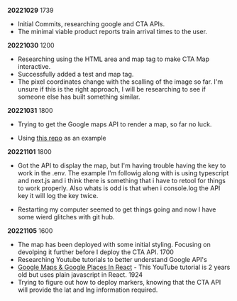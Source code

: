 **20221029**
  1739 
  * Initial Commits, researching google and CTA APIs. 
  * The minimal viable product reports train arrival times to the user. 

**20221030**
  1200 
  * Researching using the HTML area and map tag to make CTA Map interactive. 
  * Successfully added a test and map tag. 
  * The pixel coordinates change with the scalling of the image so far. I'm unsure if this is the right approach, I will be researching to see if someone else has built something similar. 


**20221031**
  1800
  * Trying to get the Google maps API to render a map, so far no luck. 

  * Using [this repo](https://github.com/leighhalliday/google-maps-react-crash-course) as an example 

**20221101**
  1800 
  * Got the API to display the map, but I'm having trouble having the key to work in the .env. The example I'm followig along with is using typescript and next.js and i think there is something that i have to retool for things to work properly. Also whats is odd is that when i console.log the API key it will log the key twice.
 
  * Restarting my computer seemed to get things going and now I have some wierd glitches with git hub.

**20221105**
  1600 
  * The map has been deployed with some initial styling. Focusing on devolping it further before I deploy the CTA API. 
  1700 
  * Researching Youtube tutorials to better understand Google API's
  * [Google Maps & Google Places In React](https://www.youtube.com/watch?v=WZcxJGmLbSo) - This YouTube tutorial is 2 years old but uses plain javascript in React. 
  1924 
  * Trying to figure out how to deploy markers, knowing that the CTA API will provide the lat and lng information required. 

